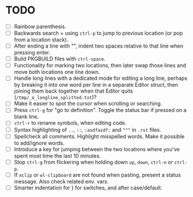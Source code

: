 # TODO

- [ ] Rainbow parenthesis.
- [ ] Backwards search + using `ctrl-p` to jump to previous location (or pop from a location stack).
- [ ] After ending a line with "\", indent two spaces relative to that line when pressing enter.
- [ ] Build PKGBUILD files with `ctrl-space`.
- [ ] Functionality for marking two locations, then later swap those lines and move both locations one line down.
- [ ] Handle long lines with a dedicated mode for editing a long line, perhaps by breaking it into one word per line in a
      separate Editor struct, then joining them back together when that Editor quits (`/tmp/_o_longline_splitted.txt`)?
- [ ] Make it easier to spot the cursor when scrolling or searching.
- [ ] Press `ctrl-g` for "go to definition". Toggle the status bar if pressed on a blank line.
- [ ] `ctrl-r` to rename symbols, when editing code.
- [ ] Syntax highlighting of `..`, `::`, `:asdfasdf:` and `^^^` in `.rst` files.
- [ ] Spellcheck all comments. Highlight misspelled words. Make it possible to add/ignore words.
- [ ] Introduce a key for jumping between the two locations where you've spent most time the last 10 minutes.
- [ ] Stop `ctrl-g` from flickering when holding down `up`, `down`, `ctrl-n` or `ctrl-p`.
- [ ] If `xclip` or `wl-clipboard` are not found when pasting, present a status message. Also check related env. vars.
- [ ] Smarter indentation for } for switches, and after case/default.

